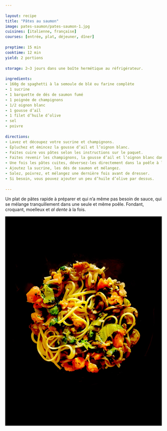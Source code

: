 ```yaml
---

layout: recipe
title: "Pâtes au saumon"
image: pates-saumon/pates-saumon-1.jpg
cuisines: [italienne, française]
courses: [entrée, plat, déjeuner, dîner]

preptime: 15 min
cooktime: 12 min
yield: 2 portions

storage: 2–3 jours dans une boîte hermétique au réfrigérateur.

ingredients:
- 160g de spaghetti à la semoule de blé ou farine complète
- 1 sucrine
- 1 barquette de dés de saumon fumé
- 1 poignée de champignons
- 1/2 oignon blanc
- 1 gousse d’aïl
- 1 filet d’huile d’olive
- sel
- poivre 

directions:
- Lavez et découpez votre sucrine et champignons.
- Épluchez et émincez la gousse d’ail et l’oignon blanc.
- Faites cuire vos pâtes selon les instructions sur le paquet.
- Faites revenir les champignons, la gousse d’ail et l’oignon blanc dans une poêle avec un filet d’huile d’olive.
- Une fois les pâtes cuites, déversez-les directement dans la poêle à l’aide d’une pince et mélangez bien. 
- Ajoutez la sucrine, les dés de saumon et mélangez.
- Salez, poivrez, et mélangez une dernière fois avant de dresser.
- Si besoin, vous pouvez ajouter un peu d’huile d’olive par dessus.

---
```


Un plat de pâtes rapide à préparer et qui n’a même pas besoin de sauce, qui se mélange tranquillement dans une seule et même poêle. Fondant, croquant, moelleux et <i lang="it">al dente</i> à la fois.

![On peut imaginer remplacer la sucrine par du brocolis pour rendre le plat encore plus healthy.](../images/pates-saumon/pates-saumon-2.jpg) 